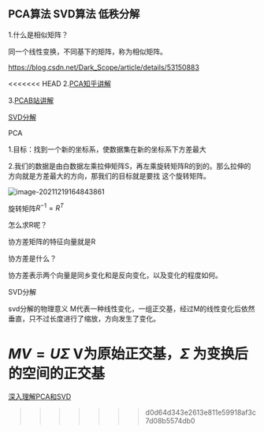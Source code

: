 ## PCA算法 SVD算法  低秩分解

1.什么是相似矩阵？

同一个线性变换，不同基下的矩阵，称为相似矩阵。

https://blog.csdn.net/Dark_Scope/article/details/53150883

<<<<<<< HEAD
2.[PCA知乎讲解](https://zhuanlan.zhihu.com/p/32412043)

3.[PCAB站讲解](https://www.bilibili.com/video/BV1E5411E71z?from=search&seid=1616609056191763735&spm_id_from=333.337.0.0)

[SVD分解](https://www.bilibili.com/video/BV16A411T7zX?spm_id_from=333.999.0.0)

PCA

1.目标：找到一个新的坐标系，使数据集在新的坐标系下方差最大

2.我们的数据是由白数据左乘拉伸矩阵S，再左乘旋转矩阵R的到的。那么拉伸的方向就是方差最大的方向，那我们的目标就是要找 这个旋转矩阵。

![image-20211219164843861](https://xy-cloud-images.oss-cn-shanghai.aliyuncs.com/img/image-20211219164843861.png)

旋转矩阵$R^{-1}=R^T$ 

怎么求R呢？

协方差矩阵的特征向量就是R

 协方差是什么？

协方差表示两个向量是同乡变化和是反向变化，以及变化的程度如何。

SVD分解

svd分解的物理意义 M代表一种线性变化，一组正交基，经过M的线性变化后依然垂直，只不过长度进行了缩放，方向发生了变化。

$MV=U\Sigma$   V为原始正交基，$\Sigma$ 为变换后的空间的正交基
=======
[深入理解PCA和SVD](https://zhuanlan.zhihu.com/p/58064462)
>>>>>>> d0d64d343e2613e811e59918af3c7d08b5574db0
